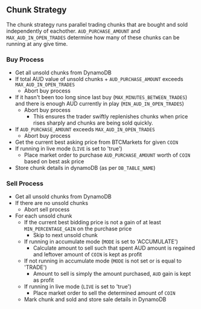 ## Chunk Strategy

The chunk strategy runs parallel trading chunks that are bought and sold independently of eachother. ```AUD_PURCHASE_AMOUNT``` and ```MAX_AUD_IN_OPEN_TRADES``` determine how many of these chunks can be running at any give time.

### Buy Process

- Get all unsold chunks from DynamoDB
- If total AUD value of unsold chunks + `AUD_PURCHASE_AMOUNT` exceeds `MAX_AUD_IN_OPEN_TRADES`
    - Abort buy process
- If it hasn't been too long since last buy (`MAX_MINUTES_BETWEEN_TRADES`) and there is enough AUD currently in play (`MIN_AUD_IN_OPEN_TRADES`)
    - Abort buy process
        - This ensures the trader swiftly replenishes chunks when price rises sharply and chunks are being sold quickly.
- If `AUD_PURCHASE_AMOUNT` exceeds `MAX_AUD_IN_OPEN_TRADES`
    - Abort buy process
- Get the current best asking price from BTCMarkets for given `COIN`
- If running in live mode (`LIVE` is set to 'true')
    - Place market order to purchase `AUD_PURCHASE_AMOUNT` worth of `COIN` based on best ask price
- Store chunk details in dynamoDB (as per `DB_TABLE_NAME`)

### Sell Process
- Get all unsold chunks from DynamoDB
- If there are no unsold chunks
    - Abort sell process
- For each unsold chunk
    - If the current best bidding price is not a gain of at least `MIN_PERCENTAGE_GAIN` on the purchase price
        - Skip to next unsold chunk
    - If running in accumulate mode (`MODE` is set to 'ACCUMULATE')
        - Calculate amount to sell such that spent AUD amount is regained and leftover amount of `COIN` is kept as profit
    - If not running in accumulate mode (`MODE` is not set or is equal to 'TRADE')
        - Amount to sell is simply the amount purchased, `AUD` gain is kept as profit
    - If running in live mode (`LIVE` is set to 'true')
        - Place market order to sell the determined amount of `COIN`
    - Mark chunk and sold and store sale details in DynamoDB






